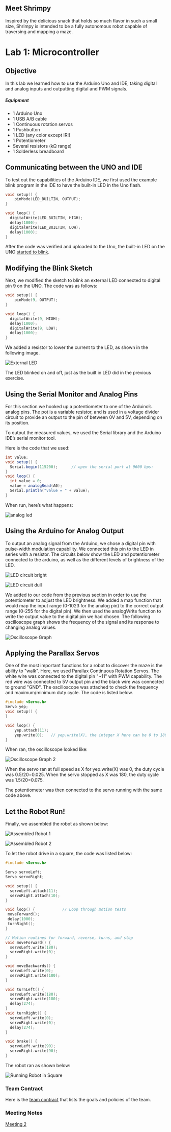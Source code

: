 ## Meet Shrimpy

Inspired by the delicious snack that holds so much flavor in such a small size, Shrimpy is intended to be a fully autonomous robot capable of traversing and mapping a maze.

# Lab 1: Microcontroller
## Objective
In this lab we learned how to use the Arduino Uno and IDE, taking digital and analog inputs and outputting digital and PWM signals.

##### Equipment
* 1 Arduino Uno
* 1 USB A/B cable
* 1 Continuous rotation servos
* 1 Pushbutton
* 1 LED (any color except IR!)
* 1 Potentiometer
* Several resistors (kΩ range)
* 1 Solderless breadboard

## Communicating between the UNO and IDE

To test out the capabilities of the Arduino IDE, we first used the example blink program in the IDE to have the built-in LED in the Uno flash. 
```C++
void setup() {
    pinMode(LED_BUILTIN, OUTPUT);
}

void loop() {
  digitalWrite(LED_BUILTIN, HIGH);
  delay(1000);                       
  digitalWrite(LED_BUILTIN, LOW);    
  delay(1000);                       
}
```
After the code was verified and uploaded to the Uno, the built-in LED on the UNO [started to blink]( https://gfycat.com/gifs/detail/DistantBraveBoa).

## Modifying the Blink Sketch

Next, we modified the sketch to blink an external LED connected to digital pin 9 on the UNO. The code was as follows:
```C++
void setup() {
    pinMode(9, OUTPUT);
}

void loop() {
  digitalWrite(9, HIGH);
  delay(1000);                       
  digitalWrite(9, LOW);    
  delay(1000);                       
}
```
We added a resistor to lower the current to the LED, as shown in the following image. 

![External LED](http://i.imgur.com/Rn8bvosm.jpg)

The LED blinked on and off, just as the built in LED did in the previous exercise.


## Using the Serial Monitor and Analog Pins
For this section we hooked up a potentiometer to one of the Arduino’s analog pins. The pot is a variable resistor, and is used in a voltage divider circuit to provide an output to the pin of between 0V and 5V, depending on its position.

To output the measured values, we used the Serial library and the Arduino IDE’s serial monitor tool.

Here is the code that we used:

```Java
int value;
void setup() {
  Serial.begin(115200);      // open the serial port at 9600 bps:
}
void loop() {
  int value = 0;
  value = analogRead(A0);
  Serial.println("value = " + value);
}
```

When run, here’s what happens:

![analog led](https://thumbs.gfycat.com/NegligibleTerrificGreatdane-size_restricted.gif)

## Using the Arduino for Analog Output
To output an analog signal from the Arduino, we chose a digital pin with pulse-width modulation capability. We connected this pin to the LED in series with a resistor. The circuits below show the LED and potentiometer connected to the arduino, as well as the different levels of brightness of the LED. 

![LED circuit bright](http://i.imgur.com/zr5EUwim.jpg)

![LED circuit dull](http://i.imgur.com/QGjNzXPm.jpg)

We added to our code from the previous section in order to use the potentiometer to adjust the LED brightness. We added a map function that would map the input range (0-1023 for the analog pin) to the correct output range (0-255 for the digital pin). We then used the analogWrite function to write the output value to the digital pin we had chosen. The following oscilloscope graph shows the frequency of the signal and its response to changing analog values. 

![Oscilloscope Graph](http://i.imgur.com/QthYOI4m.jpg)

## Applying the Parallax Servos
One of the most important functions for a robot to discover the maze is the ability to "walk". Here, we used Parallax Continuous Rotation Servos. The white wire was connected to the digital pin "~11" with PWM capability. The red wire was connected to 5V output pin and the black wire was connected to ground "GND". The oscilloscope was attached to check the frequency and maximum/minimum duty cycle. The code is listed below.

```C++
#include <Servo.h>
Servo yep;
void setup() {
}

void loop() {
    yep.attach(11);
    yep.write(0);   // yep.write(X), the integer X here can be 0 to 180. If X is 90, the servo will stop. If X is 0 or 180, it will rotate at full speed but in different directions for 0 and 180.
}
```

When ran, the oscilloscope looked like:

![Oscilloscope Graph 2](https://i.imgur.com/B9Udwd5m.jpg)

When the servo ran at full speed as X for yep.write(X) was 0, the duty cycle was 0.5/20=0.025. When the servo stopped as X was 180, the duty cycle was 1.5/20=0.075.

The potentiometer was then connected to the servo running with the same code above.

## Let the Robot Run!
Finally, we assembled the robot as shown below:

![Assembled Robot 1](https://i.imgur.com/vlPUDgfm.jpg)

![Assembled Robot 2](http://i.imgur.com/z1QnSDWm.jpg)

To let the robot drive in a square, the code was listed below:

```C++
#include <Servo.h>

Servo servoLeft;
Servo servoRight;

void setup() { 
  servoLeft.attach(11);
  servoRight.attach(10);
} 

void loop() {            // Loop through motion tests
 moveForward();
 delay(1000);
 turnRight();
}

// Motion routines for forward, reverse, turns, and stop
void moveForward() {
  servoLeft.write(180);
  servoRight.write(0);
}

void moveBackwards() {
  servoLeft.write(0);
  servoRight.write(180);
}

void turnLeft() {
  servoLeft.write(180);
  servoRight.write(180);
  delay(274);
}
void turnRight() {
  servoLeft.write(0);
  servoRight.write(0);
  delay(274);
}

void brake() {
  servoLeft.write(90);
  servoRight.write(90);
}
```

The robot ran as shown below:

![Running Robot in Square](https://thumbs.gfycat.com/BlandRashElk-size_restricted.gif)


### Team Contract
Here is the [team contract](https://docs.google.com/a/cornell.edu/document/d/185qE_biNOK_HIIYWK4v1OBuVsC2TEDHkQdZEg_0X8gM/edit?usp=sharing) that lists the goals and policies of the team.
### Meeting Notes
[Meeting 2](ECE3400_Meeting_9_8.docx)
